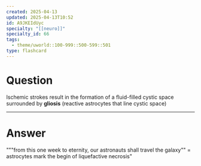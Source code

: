```yaml
---
created: 2025-04-13
updated: 2025-04-13T10:52
id: A9JKEIdUyc
specialty: "[[neuro]]"
specialty_id: 66
tags:
  - theme/uworld::100-999::500-599::501
type: flashcard
---
```


# Question
Ischemic strokes result in the formation of a fluid-filled cystic space surrounded by **gliosis** (reactive astrocytes that line cystic space)

---

# Answer
"""from this one week to eternity, our astronauts shall travel the galaxy"" = astrocytes mark the begin of liquefactive necrosis"